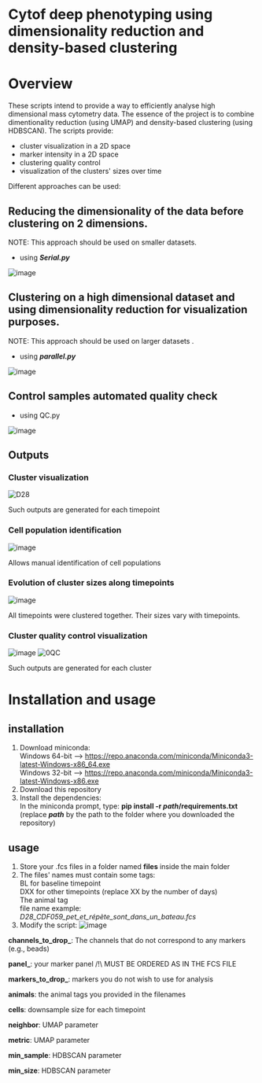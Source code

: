 # Cytof deep phenotyping using dimensionality reduction and density-based clustering
# Overview
These scripts intend to provide a way to efficiently analyse high dimensional mass cytometry data.
The essence of the project is to combine dimentionality reduction (using UMAP) and density-based clustering (using HDBSCAN). 
The scripts provide:
* cluster visualization in a 2D space
* marker intensity in a 2D space
* clustering quality control
* visualization of the clusters' sizes over time

Different approaches can be used:

## Reducing the dimensionality of the data before clustering on 2 dimensions. 
NOTE: This approach should be used on smaller datasets.
* using ***Serial.py***

![image](https://user-images.githubusercontent.com/66411147/137888387-30fc2a02-c250-4d10-9d19-76459a2be03f.png)


## Clustering on a high dimensional dataset and using dimensionality reduction for visualization purposes.
NOTE: This approach should be used on larger datasets .
* using ***parallel.py***

![image](https://user-images.githubusercontent.com/66411147/137888441-6d5ba92e-5604-4203-add8-e9fdeb71ed63.png)


## Control samples automated quality check
* using QC.py

![image](https://user-images.githubusercontent.com/66411147/137936127-a5d9b6b1-3eb1-4e73-b2f3-6e3e7e1ede7b.png)


## Outputs

### Cluster visualization

![D28](https://user-images.githubusercontent.com/66411147/144065154-8708517f-521d-4b5e-922b-faf74a599ec7.png)

Such outputs are generated for each timepoint

### Cell population identification

![image](https://user-images.githubusercontent.com/66411147/144065851-8c9566e3-4896-4f6f-81c6-163ea755881b.png)

Allows manual identification of cell populations

### Evolution of cluster sizes along timepoints

![image](https://user-images.githubusercontent.com/66411147/137884285-32f91434-9e85-40d5-ac41-b4c94151f49d.png)

All timepoints were clustered together. Their sizes vary with timepoints. 

### Cluster quality control visualization

![image](https://user-images.githubusercontent.com/66411147/137884372-824352bd-a2a6-46e4-b7ab-fd3cb0a03830.png)
![0QC](https://user-images.githubusercontent.com/66411147/137885696-435629e3-9b87-4a6f-9b80-6cb5840cf813.png)


Such outputs are generated for each cluster


# Installation and usage
## installation
1. Download miniconda:   
Windows 64-bit --> https://repo.anaconda.com/miniconda/Miniconda3-latest-Windows-x86_64.exe  
Windows 32-bit --> https://repo.anaconda.com/miniconda/Miniconda3-latest-Windows-x86.exe
2. Download this repository
3. Install the dependencies:  
In the miniconda prompt, type: **pip install -r *path*/requirements.txt**  
(replace ***path*** by the path to the folder where you downloaded the repository)
## usage
1. Store your .fcs files in a folder named **files** inside the main folder
2. The files' names must contain some tags:  
BL for baseline timepoint  
DXX for other timepoints (replace XX by the number of days)  
The animal tag  
file name example: *D28_CDF059_pet_et_répète_sont_dans_un_bateau.fcs*
4. Modify the script:
![image](https://user-images.githubusercontent.com/66411147/144062796-da6078d3-69cc-4d09-8869-6c12a55b0d6d.png)  
  
**channels_to_drop_**: The channels that do not correspond to any markers (e.g., beads)  
  
**panel_**: your marker panel /!\ MUST BE ORDERED AS IN THE FCS FILE  
  
**markers_to_drop_**: markers you do not wish to use for analysis
  
**animals**: the animal tags you provided in the filenames  
  
**cells**: downsample size for each timepoint  
  
**neighbor**: UMAP parameter  
  
**metric**: UMAP parameter  
  
**min_sample**: HDBSCAN parameter  
  
**min_size**: HDBSCAN parameter  











